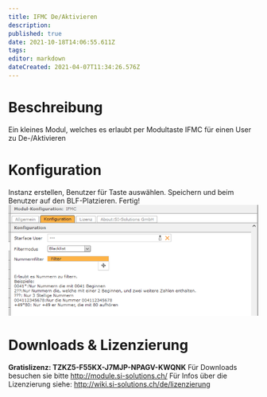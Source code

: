 ```yaml
---
title: IFMC De/Aktivieren
description: 
published: true
date: 2021-10-18T14:06:55.611Z
tags: 
editor: markdown
dateCreated: 2021-04-07T11:34:26.576Z
---
```


# Beschreibung
Ein kleines Modul, welches es erlaubt per Modultaste IFMC für einen User zu De-/Aktivieren
# Konfiguration
Instanz erstellen, Benutzer für Taste auswählen.
Speichern und beim Benutzer auf den BLF-Platzieren.
Fertig!
![1](/uploads/ifmc-de-aktivieren/1.jpg "1")

# Downloads & Lizenzierung
**Gratislizenz: TZKZ5-F55KX-J7MJP-NPAGV-KWQNK**
Für Downloads besuchen sie bitte http://module.si-solutions.ch/
Für Infos über die Lizenzierung siehe: http://wiki.si-solutions.ch/de/lizenzierung